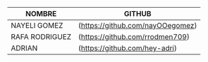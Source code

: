 NOMBRE|GITHUB
| -------------------- | --------------- |
| NAYELI GOMEZ | (https://github.com/nayOOegomez)|
| RAFA RODRIGUEZ | (https://github.com/rrodmen709)|
| ADRIAN | (https://github.com/hey-adri)|
